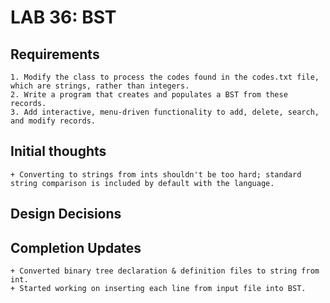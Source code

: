 # LAB 36: BST
## Requirements
    1. Modify the class to process the codes found in the codes.txt file, which are strings, rather than integers.
    2. Write a program that creates and populates a BST from these records. 
    3. Add interactive, menu-driven functionality to add, delete, search, and modify records.

## Initial thoughts
    + Converting to strings from ints shouldn't be too hard; standard string comparison is included by default with the language.

## Design Decisions
     

## Completion Updates
    + Converted binary tree declaration & definition files to string from int.
    + Started working on inserting each line from input file into BST.
    
    
